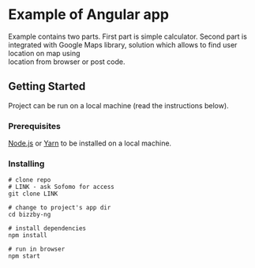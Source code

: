 # Example of Angular app

Example contains two parts. 
First part is simple calculator.
Second part is integrated with Google Maps library, solution which allows to find user location on map using  
location from browser or post code.

## Getting Started

Project can be run on a local machine (read the instructions below).

### Prerequisites

[Node.js](https://nodejs.org/en/) or [Yarn](https://yarnpkg.com/lang/en/) to be installed on a local machine.

### Installing

```
# clone repo
# LINK - ask Sofomo for access
git clone LINK

# change to project's app dir
cd bizzby-ng

# install dependencies
npm install

# run in browser
npm start
```

